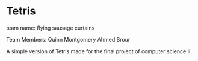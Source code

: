 # Tetris

team name:
flying sausage curtains 

Team Members:
Quinn Montgomery
Ahmed Srour

A simple version of Tetris made for the final project of computer science II.
